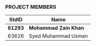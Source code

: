 ### PROJECT MEMBERS
StdID | Name
------------ | -------------
**61293** | **Mohammad Zain Khan**
63626 | Syed Muhammad Usman